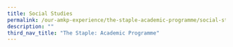 ```yaml
---
title: Social Studies
permalink: /our-amkp-experience/the-staple-academic-programme/social-studies/
description: ""
third_nav_title: "The Staple: Academic Programme"
---
```

